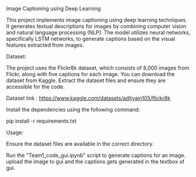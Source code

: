 Image Captioning using Deep Learning


This project implements image captioning using deep learning techniques. It generates textual descriptions for images by combining computer vision and natural language processing (NLP). The model utilizes neural networks, specifically LSTM networks, to generate captions based on the visual features extracted from images.

Dataset:

The project uses the Flickr8k dataset, which consists of 8,000 images from Flickr, along with five captions for each image. You can download the dataset from Kaggle. Extract the dataset files and ensure they are accessible for the code.

Dataset link : https://www.kaggle.com/datasets/adityajn105/flickr8k

Install the dependencies using the following command:

pip install -r requirements.txt

Usage:

Ensure the dataset files are available in the correct directory.

Run the "Team1_code_gui.ipynb" script to generate captions for an image. upload the image to gui and the captions gets generated in the textbox of gui.



